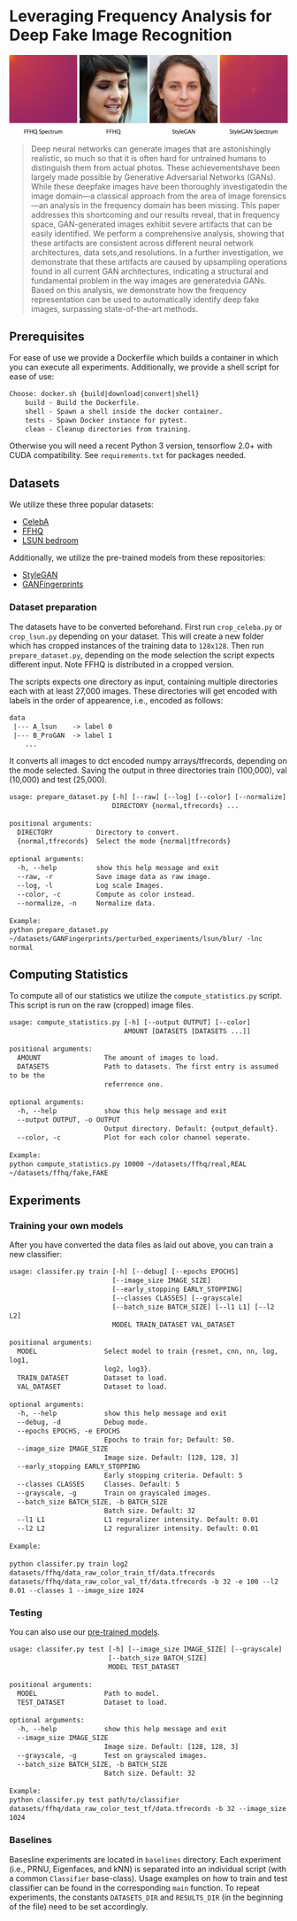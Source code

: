 # Leveraging Frequency Analysis for Deep Fake Image Recognition
![logo](media/header.png)

> Deep neural networks can generate images that are astonishingly realistic, 
> so much so that it is often hard for untrained humans to distinguish them from actual photos.
> These achievementshave been largely made possible by Generative Adversarial Networks (GANs). 
> While these deepfake images have been thoroughly investigatedin the image domain—a classical approach from the area of image forensics—an 
> analysis in the frequency domain has been missing. This paper addresses this shortcoming and 
> our results reveal, that in frequency space, GAN-generated images exhibit severe artifacts that 
> can be easily identified. We perform a comprehensive analysis, showing that these artifacts are 
> consistent across different neural network architectures, data sets,and resolutions.
> In a further investigation, we demonstrate that these artifacts are caused by upsampling operations 
> found in all current GAN architectures, indicating a structural and fundamental problem in the way 
> images are generatedvia GANs. Based on this analysis, we demonstrate how the frequency representation 
> can be used to automatically identify deep fake images, surpassing state-of-the-art methods.

## Prerequisites

For ease of use we provide a Dockerfile which builds a container in which you can execute all experiments.
Additionally, we provide a shell script for ease of use:

```
Choose: docker.sh {build|download|convert|shell}
    build - Build the Dockerfile.
    shell - Spawn a shell inside the docker container.
    tests - Spawn Docker instance for pytest.
    clean - Cleanup directories from training.

```

Otherwise you will need a recent Python 3 version, tensorflow 2.0+ with CUDA compatibility. See `requirements.txt` for packages needed.

## Datasets

We utilize these three popular datasets:
*  [CelebA](http://mmlab.ie.cuhk.edu.hk/projects/CelebA.html)
*  [FFHQ](https://github.com/NVlabs/ffhq-dataset)
*  [LSUN bedroom](https://github.com/fyu/lsun)
 

Additionally, we utilize the pre-trained models from these repositories:
* [StyleGAN](https://github.com/NVlabs/stylegan/)
* [GANFingerprints](https://github.com/ningyu1991/GANFingerprints/)


### Dataset preparation

The datasets have to be converted beforehand. First run `crop_celeba.py` or `crop_lsun.py` depending on your dataset. This will create a new folder which has cropped instances of the training data to `128x128`. Then run `prepare_dataset.py`, depending on the mode selection the script expects different input.
Note FFHQ is distributed in a cropped version.

The scripts expects one directory as input, containing multiple directories each with at least 27,000 images.
These directories will get encoded with labels in the order of appearence, i.e., encoded as follows:

```
data
 |--- A_lsun 	-> label 0
 |--- B_ProGAN 	-> label 1
 	...
```
It converts all images to dct encoded numpy arrays/tfrecords, depending on the mode selected. Saving the output in three directories train (100,000), val (10,000) and test (25,000).

```
usage: prepare_dataset.py [-h] [--raw] [--log] [--color] [--normalize]
                          DIRECTORY {normal,tfrecords} ...

positional arguments:
  DIRECTORY           Directory to convert.
  {normal,tfrecords}  Select the mode {normal|tfrecords}

optional arguments:
  -h, --help          show this help message and exit
  --raw, -r           Save image data as raw image.
  --log, -l           Log scale Images.
  --color, -c         Compute as color instead.
  --normalize, -n     Normalize data.

Example:
python prepare_dataset.py ~/datasets/GANFingerprints/perturbed_experiments/lsun/blur/ -lnc normal
```

## Computing Statistics

To compute all of our statistics we utilize the `compute_statistics.py` script. This script is run on the raw (cropped) image files.
```
usage: compute_statistics.py [-h] [--output OUTPUT] [--color]
                             AMOUNT [DATASETS [DATASETS ...]]

positional arguments:
  AMOUNT                The amount of images to load.
  DATASETS              Path to datasets. The first entry is assumed to be the
                        referrence one.

optional arguments:
  -h, --help            show this help message and exit
  --output OUTPUT, -o OUTPUT
                        Output directory. Default: {output_default}.
  --color, -c           Plot for each color channel seperate.
  
Example:
python compute_statistics.py 10000 ~/datasets/ffhq/real,REAL ~/datasets/ffhq/fake,FAKE
```

## Experiments

### Training your own models

After you have converted the data files as laid out above, you can train a new classifier:
```
usage: classifer.py train [-h] [--debug] [--epochs EPOCHS]
                          [--image_size IMAGE_SIZE]
                          [--early_stopping EARLY_STOPPING]
                          [--classes CLASSES] [--grayscale]
                          [--batch_size BATCH_SIZE] [--l1 L1] [--l2 L2]
                          MODEL TRAIN_DATASET VAL_DATASET

positional arguments:
  MODEL                 Select model to train {resnet, cnn, nn, log, log1,
                        log2, log3}.
  TRAIN_DATASET         Dataset to load.
  VAL_DATASET           Dataset to load.

optional arguments:
  -h, --help            show this help message and exit
  --debug, -d           Debug mode.
  --epochs EPOCHS, -e EPOCHS
                        Epochs to train for; Default: 50.
  --image_size IMAGE_SIZE
                        Image size. Default: [128, 128, 3]
  --early_stopping EARLY_STOPPING
                        Early stopping criteria. Default: 5
  --classes CLASSES     Classes. Default: 5
  --grayscale, -g       Train on grayscaled images.
  --batch_size BATCH_SIZE, -b BATCH_SIZE
                        Batch size. Default: 32
  --l1 L1               L1 reguralizer intensity. Default: 0.01
  --l2 L2               L2 reguralizer intensity. Default: 0.01
 
Example:

python classifer.py train log2 datasets/ffhq/data_raw_color_train_tf/data.tfrecords datasets/ffhq/data_raw_color_val_tf/data.tfrecords -b 32 -e 100 --l2 0.01 --classes 1 --image_size 1024
```

### Testing

You can also use our [pre-trained models](https://drive.google.com/open?id=1QjQnqMQnQOoIPwgzdJVJGwYzdReKqc0N).

```
usage: classifer.py test [-h] [--image_size IMAGE_SIZE] [--grayscale]
                         [--batch_size BATCH_SIZE]
                         MODEL TEST_DATASET

positional arguments:
  MODEL                 Path to model.
  TEST_DATASET          Dataset to load.

optional arguments:
  -h, --help            show this help message and exit
  --image_size IMAGE_SIZE
                        Image size. Default: [128, 128, 3]
  --grayscale, -g       Test on grayscaled images.
  --batch_size BATCH_SIZE, -b BATCH_SIZE
                        Batch size. Default: 32
                        
Example:
python classifer.py test path/to/classifier datasets/ffhq/data_raw_color_test_tf/data.tfrecords -b 32 --image_size 1024
```

### Baselines

Basesline experiments are located in `baselines` directory. Each experiment (i.e., PRNU, Eigenfaces, and kNN) is separated into an individual script (with a common `Classifier` base-class). Usage examples on how to train and test classifier can be found in the corresponding `main` function. To repeat experiments, the constants `DATASETS_DIR` and `RESULTS_DIR` (in the beginning of the file) need to be set accordingly.
